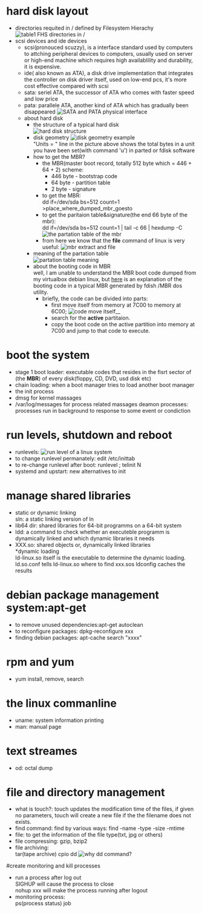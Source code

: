 # hard disk layout 
* directories requited in / defined by Filesystem Hierachy  
  ![table1 FHS directories in /](imgs/fhs_directories_in_root.png)  
* scsi devices and ide devices  
  * scsi(pronouced scuzzy), is a interface standard used by computers to attching peripheral devices to computers, usually used on server or high-end machine which requires high availablility and durability, it is expensive.  
  * ide( also known as ATA), a disk drive implementation that integrates the controller on disk driver itself, used on low-end pcs, it's more cost effective compared with scsi  
  * sata: seriel ATA, the successor of ATA who comes with faster speed and low price  
  * pata: parallele ATA, another kind of ATA which has gradually been disappeared ![SATA and PATA physical interface](imgs/sata_pata.jpg)   
  * about hard disk  
    * the structure of a typical hard disk   
      ![hard disk structure](imgs/hd_schematic.png)  
    * disk geometry ![disk geometry example](imgs/geometry_disk.png
      "taken from tldp")  
	  "Units = " line in the picture above shows the total bytes in a unit you have been set(with command 'u') in parted or fdisk software  
     * how to get the MBR?  
       * the MBR(master boot record, totally 512 byte which = 446 + 64 + 2) scheme:  
     	  * 446 byte - bootstrap code  
		  * 64 byte - partition table  
		  * 2 byte - signature  
       * to get the MBR:  
       	 dd if=/dev/sda bs=512 count=1 >place_where_dumped_mbr_goesto  
       * to get the paritaion table&signature(the end 66 byte of the mbr):  
      	 dd if=/dev/sda bs=512 count=1 | tail -c 66 | hexdump -C  
	  ![the partation table of the mbr](imgs/mbr_ptable.png)  
       * from here we know that the __file__ command of linux is very
         useful: ![mbr extract and file](imgs/mbr_file.png)  
      * meaning of the partation table  
      ![partation table meaning](imgs/ptable_code_meaning.png)  
    * about the booting code in MBR  
	well, I am unable to understand the MBR boot code dumped from my
	virtualbox debian linux, but
	[here](http://thestarman.narod.ru/asm/mbr/STDMBR.htm) is an
	explanation of the booting code in a typical MBR generated by
	fdish /MBR dos utility.
		* briefly, the code can be divided into parts:
		  * first move itself from memory at 7C00 to memory at 6C00;
		  ![code move itself](imgs/mbr_code_move.png)__
		  * search for the __active__ partitaion.   
		  * copy the boot code on the active partition into memory at 7C00 and jump to
            that code to execute.

# boot the system  
* stage 1 boot loader: executable codes that resides in the fisrt
sector of (the __MBR__) of every disk(floppy, CD, DVD, usd disk etc)  
* chain loading: when a boot manager tries to load another boot
manager   
* the init process  
* dmsg for kernel massages  
* /var/log/messages for process related massages
  deamon processes: processes run in background to response to some
  event or condiction  

# run levels, shutdown and reboot  
* runlevels: ![run level of a linux system](imgs/run_levels.png)  
* to change runlevel permanately: edit /etc/inittab  
* to re-change runlevel after boot: runlevel ; telinit N  
* systemd and upstart: new alternatives to init  

# manage shared libraries  
* static or dynamic linking  
sln: a static linking version of ln  
* lib64 dir: shared libraries for 64-bit programms on a 64-bit system  
* ldd: a command to check whether an executeble programm is  
dynamically linked and which dynamic libraries it needs  
* XXX.so: shared objects or, dynamically linked libraries  
*dynamic loading  
 ld-linux.so itself is the executable to determine the dynamic loading.
 ld.so.conf tells ld-linux.so where to find xxx.sos
 ldconfig caches the results  

# debian package management system:apt-get  
* to remove unused dependencies:apt-get autoclean  
* to reconfigure packages: dpkg-reconfigure xxx  
* finding debian packages: apt-cache search "xxxx"  

# rpm and yum  
* yum install, remove, search  

# the linux commanline  
* uname: system information printing  
* man: manual page  
# text streames  
* od: octal dump  

# file and directory management  
* what is touch?: touch updates the modification time of the files, if
given no parameters, touch will create a new file if the the filename
does not exists.  
* find command: find by various ways: find -name -type -size -mtime  
* file: to get the information of the file type(txt, jpg or others)  
* file compressing: gzip, bzip2  
* file archiving:   
  tar(tape archive)
  cpio
  dd ![why dd command?](imgs/why_dd.png)  

#create monitoring and kill processes  
* run a process after log out  
  SIGHUP will cause the process to close  
  nohup xxx will make the process running after logout  
 * monitoring process:  
 ps(process status)
 job

